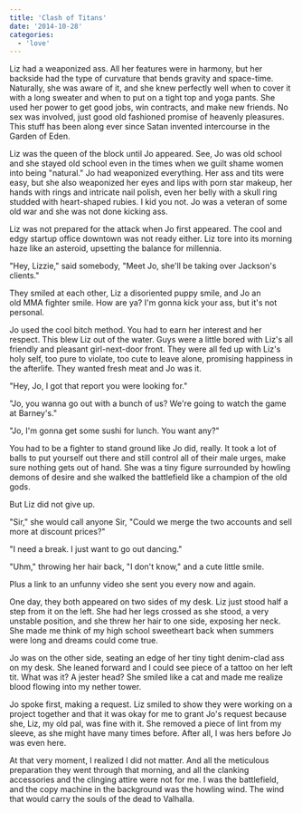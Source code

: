 ```yaml
---
title: 'Clash of Titans'
date: '2014-10-28'
categories:
  - 'love'
---
```


Liz had a weaponized ass. All her features were in harmony, but her backside had
the type of curvature that bends gravity and space-time. Naturally, she was
aware of it, and she knew perfectly well when to cover it with a long sweater
and when to put on a tight top and yoga pants. She used her power to get good
jobs, win contracts, and make new friends. No sex was involved, just good old
fashioned promise of heavenly pleasures. This stuff has been along ever since
Satan invented intercourse in the Garden of Eden.

Liz was the queen of the block until Jo appeared. See, Jo was old school and she
stayed old school even in the times when we guilt shame women into being
"natural." Jo had weaponized everything. Her ass and tits were easy, but she
also weaponized her eyes and lips with porn star makeup, her hands with rings
and intricate nail polish, even her belly with a skull ring studded with
heart-shaped rubies. I kid you not. Jo was a veteran of some old war and she
was not done kicking ass.

Liz was not prepared for the attack when Jo first appeared. The cool and edgy
startup office downtown was not ready either. Liz tore into its morning haze
like an asteroid, upsetting the balance for millennia.

"Hey, Lizzie," said somebody, "Meet Jo, she'll be taking over Jackson's
clients."

They smiled at each other, Liz a disoriented puppy smile, and Jo an old MMA
fighter smile. How are ya? I'm gonna kick your ass, but it's not personal.

Jo used the cool bitch method. You had to earn her interest and her respect.
This blew Liz out of the water. Guys were a little bored with Liz's all friendly
and pleasant girl-next-door front. They were all fed up with Liz's holy self,
too pure to violate, too cute to leave alone, promising happiness in the
afterlife. They wanted fresh meat and Jo was it.

"Hey, Jo, I got that report you were looking for."

"Jo, you wanna go out with a bunch of us? We're going to watch the game at
Barney's."

"Jo, I'm gonna get some sushi for lunch. You want any?"

You had to be a fighter to stand ground like Jo did, really. It took a lot of
balls to put yourself out there and still control all of their male urges, make
sure nothing gets out of hand. She was a tiny figure surrounded by howling
demons of desire and she walked the battlefield like a champion of the old gods.

But Liz did not give up.

"Sir," she would call anyone Sir, "Could we merge the two accounts and sell more
at discount prices?"

"I need a break. I just want to go out dancing."

"Uhm," throwing her hair back, "I don't know," and a cute little smile.

Plus a link to an unfunny video she sent you every now and again.

One day, they both appeared on two sides of my desk. Liz just stood half a step
from it on the left. She had her legs crossed as she stood, a very unstable
position, and she threw her hair to one side, exposing her neck. She made me
think of my high school sweetheart back when summers were long and dreams could
come true.

Jo was on the other side, seating an edge of her tiny tight denim-clad ass on my
desk. She leaned forward and I could see piece of a tattoo on her left tit. What
was it? A jester head? She smiled like a cat and made me realize blood flowing
into my nether tower.

Jo spoke first, making a request. Liz smiled to show they were working on a
project together and that it was okay for me to grant Jo's request because she,
Liz, my old pal, was fine with it. She removed a piece of lint from my sleeve,
as she might have many times before. After all, I was hers before Jo was even
here.

At that very moment, I realized I did not matter. And all the meticulous
preparation they went through that morning, and all the clanking accessories and
the clinging attire were not for me. I was the battlefield, and the copy machine
in the background was the howling wind. The wind that would carry the souls of
the dead to Valhalla.
